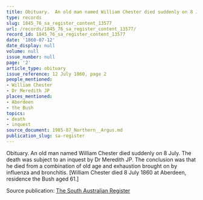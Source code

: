 ```yaml
---
title: Obituary.  An old man named William Chester died suddenly on 8 July.
type: records
slug: 1845_76_sa_register_content_13577
url: /records/1845_76_sa_register_content_13577/
record_id: 1845_76_sa_register_content_13577
date: '1860-07-12'
date_display: null
volume: null
issue_number: null
page: '2'
article_type: obituary
issue_reference: 12 July 1860, page 2
people_mentioned:
- William Chester
- Dr Meredith JP
places_mentioned:
- Aberdeen
- the Bush
topics:
- death
- inquest
source_document: 1985-87_Northern__Argus.md
publication_slug: sa-register
---
```


Obituary.  An old man named William Chester died suddenly on 8 July.  The death was subject to an inquest by Dr Meredith JP.  The conclusion was that he died from a combination of old age and exhaustion brought on by influenza and bronchitis.  [William Chester died 8 July 1860 at Aberdeen, residence the Bush aged 61.]

Source publication: [The South Australian Register](/publications/sa-register/)
